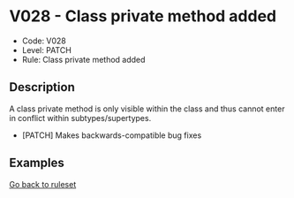 # V028 - Class private method added

* Code: V028
* Level: PATCH
* Rule: Class private method added

## Description

A class private method is only visible within the class and thus cannot enter in conflict within subtypes/supertypes.

* [PATCH] Makes backwards-compatible bug fixes

## Examples

[Go back to ruleset](../README.md)